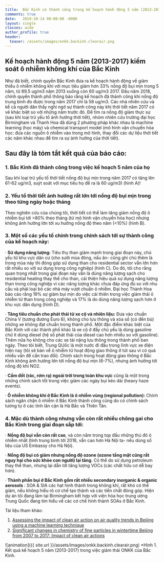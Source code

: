 ```yaml
---
title:  Bắc Kinh có thành công trong kế hoạch hành động 5 năm (2013-2017) kiểm soát ô nhiễm không khí?
comments: true
date:   2019-10-14 00:00:00 -0000
layout: single
classes: wide
author_profile: true
header:
  teaser: /assets/images/onkk.backinh.clearair.png
---
```


## Kế hoạch hành động 5 năm (2013-2017) kiểm soát ô nhiễm không khí của Bắc Kinh

Như đã biết, chính quyền Bắc Kinh đưa ra kế hoạch hành động về giảm thiểu ô nhiễm không khí với mục tiêu giảm hơn 33% nồng độ bụi mịn trong 5 năm, từ 89.5 ug/m3 năm 2013 xuống còn 60 ug/m3 2017. 
Đầu năm 2018, chính quyền thành phố thông báo rằng kế hoạch đã thành công khi nồng độ trung bình đo được trong năm 2017 chỉ là 58 ug/m3. 
Các nhà nhiên cứu và kể cả người dân thấy nghi ngờ sự thành công này khi thời tiết năm 2017 có vẻ khác biệt so với những năm trước đó.
Để tìm ra nồng độ giảm thực sự (sau khi loại trừ yếu tố ảnh hưởng thời tiết), nhóm nhiên cứu trường đại học Birmingham và Thanh Hoa đã dùng 2 phương pháp khác nhau là machine learning (học máy) và 
chemical transport model (mô hình vận chuyển hóa học: đưa các nguồn ô nhiễm vào trong mô hình, thay đổi các dự liệu thời tiết các năm khác nhau để tìm ra sự ảnh hưởng của thời tiết). 

## Sau đây là tóm tắt kết quả của báo cáo:

### 1. Bắc Kinh đã thành công trong việc kế hoạch 5 năm của họ 

Sau khi loại trừ yếu tố thời tiết nồng độ bụi mịn trong năm 2017 có tăng lên 61-62 ug/m3, suýt soát với mục tiêu họ đề ra là 60 ug/m3) (hình A)!

### 2. Yếu tố thời tiết ảnh hưởng rất lớn tới nồng độ bụi mịn trong theo từng ngày hoặc tháng 

Theo nghiên cứu của chúng tôi, thời tiết có thể làm tăng giảm nồng độ ô nhiễm  bụi tới >80%  theo tháng (từ mô hình vận chuyển hóa học) nhưng không ảnh hưởng lớn tới xu hướng nồng độ theo năm (<10%) (hình B).

### 3. Một số các yếu tố chính trong chính sách tới sự thành công của kế hoạch này:

· **Sử dụng năng lượng:** Tiêu thụ than giảm mạnh trong giai đoạn này, chủ yếu từ khu vực dân cư (cho sưởi mùa đông, nấu ăn- cũng ghi chú thêm là trong mùa này thì đóng góp sử dụng than cho residential sector vẫn lớn hơn rất nhiều so với sư dụng trong công nghiệp) (hình C). 
Do đó, tôi cho rằng quan trọng nhất trong giai đoạn này vẫn là dùng năng lượng sạch cho residential heating thay thế cho than, cải thiện hiệu quả sự dụng năng lượng than trong công nghiệp vì các năng lượng khác chưa đáp ứng đủ so với nhu cầu và phải loại bỏ các nhà máy vượt chuẩn ô nhiễm. 
Đại học Thành Hoa báo cáo rằng 19% sự giảm bụi mịn do việc cải thiên trong việc giảm thải ô nhiễm từ than trong công nghiệp và 17% là do dùng năng lượng sạch hơn ở khu vực dân dụng (hình D).

· **Tăng tiêu chuẩn cho phát thải từ xe cộ và nhiên liệu:** Đưa vào chuẩn China V (tương đương Euro 6), không cho lưu thông và xóa sổ (có đền bù) những xe không đạt chuẩn trong thành phố. 
Một đặc điểm khác biệt của Bắc Kinh với các thành phố khác là xe cộ ở đấy chủ yếu là dùng gasoline chứ ít dùng diesel (hệ số phát thải của diesel cao hơn nhiều so với gasoline). 
Thêm nữa họ không cho các xe tải nặng lưu thông trong thành phố ban ngày. 
Theo tôi biết, Trung QUốc là một nước đi đầu trong lĩnh vực xe điện hiện nay (tôi sẽ bàn về ô nhiễm từ hoạt động giao thông ở tút sau vì có quá nhiều vấn đề cần trao đổi). 
Chính sách trong hoạt động giao thông ở Bắc Kinh không ảnh hướng lớn tới nồng độ bụi mịn (6-7%), nhưng ảnh hưởng tới nồng độ khí NO2.

· **Cấm đốt (rác, rơm rạ) ngoài trời trong toàn khu vực** cũng là một trong những chính sách tốt trong việc giảm các ngày bụi kéo dài (heavy haze events).

· **Ô nhiễm không khí ở Bắc Kinh là ô nhiễm vùng (regional pollution):** Chính sách ngăn chặn ô nhiễm ở Bắc Kinh thành công cũng do có chính sách tương tự ở các tỉnh lân cận là Hà Bắc và Thiên Tân.


### 4. Mặc dù thành công nhưng vẫn còn rất nhiều chông gai cho Bắc Kinh trong giai đoạn sắp tới:

· **Nồng độ bụi vẫn còn rất cao**, và còn nằm trong top đầu những thủ đô ô nhiễm nhất (tính trung bình tới 2018, vẫn cao hơn Hà Nội ta- nếu dùng số liệu của US Embassy cho Hà Nội).

· **Nồng độ bụi có giảm nhưng nồng độ ozone (ozone tầng mặt cũng rất nguy hại cho sức khỏe con người) lại tăng**. Có thể do sử dụng petroleum thay thế than, nhưng lại dẫn tới tăng lượng VOCs (các chất hữu cơ dễ bay hơn).

· **Thành phần bụi ở Bắc Kinh gồm rất nhiều secondary inorganic & organic aerosols** : SOA & SIA các hạt hình thành trong không khí, rất khó có thể giảm, nếu không hiểu rõ cơ chế tạo thành và các tiền chất đóng góp. Hiện dự án tôi đang làm tại Birmingham kết hợp với viện hóa học trung ương Trung Quốc đang tìm hiểu về các cơ chế hình thành SOAs ở Bắc Kinh.

Tài liệu tham khảo:

1. [Assessing the impact of clean air action on air quality trends in Beijing using a machine learning technique](https://acp.copernicus.org/articles/19/11303/2019/)
2. [Significant changes in chemistry of fine particles in wintertime Beijing from 2007 to 2017: Impact of clean air actions](https://pubs.acs.org/doi/abs/10.1021/acs.est.9b04678)

![animation]({{ site.url }}/assets/images/onkk.backinh.clearair.png) 
*Hình 1. Kết quả kế hoạch 5 năm (2013-2017) trong việc giảm thải ONKK của Bắc Kinh.
